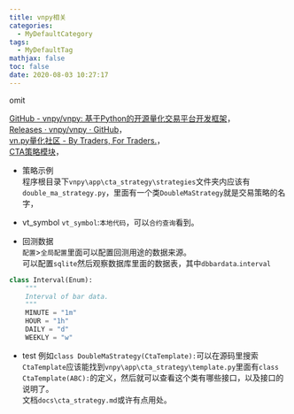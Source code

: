 ```yaml
---
title: vnpy相关
categories:
  - MyDefaultCategory
tags:
  - MyDefaultTag
mathjax: false
toc: false
date: 2020-08-03 10:27:17
---
```

omit
<!--more-->

[GitHub - vnpy/vnpy: 基于Python的开源量化交易平台开发框架](https://github.com/vnpy/vnpy)，  
[Releases · vnpy/vnpy · GitHub](https://github.com/vnpy/vnpy/releases)，  
[vn.py量化社区 - By Traders, For Traders.](https://www.vnpy.com/)，  
[CTA策略模块](https://www.vnpy.com/docs/cn/cta_strategy.html)，  

* 策略示例  
程序根目录下`vnpy\app\cta_strategy\strategies`文件夹内应该有`double_ma_strategy.py`，里面有一个类`DoubleMaStrategy`就是交易策略的名字，  

* vt_symbol
`vt_symbol`:`本地代码`，可以`合约查询`看到。  

* 回测数据  
`配置`>`全局配置`里面可以配置回测用途的数据来源。  
可以配置`sqlite`然后观察数据库里面的数据表，其中`dbbardata`.`interval`
```python
class Interval(Enum):
    """
    Interval of bar data.
    """
    MINUTE = "1m"
    HOUR = "1h"
    DAILY = "d"
    WEEKLY = "w"
```

* test
例如`class DoubleMaStrategy(CtaTemplate):`可以在源码里搜索`CtaTemplate`应该能找到`vnpy\app\cta_strategy\template.py`里面有`class CtaTemplate(ABC):`的定义，然后就可以查看这个类有哪些接口，以及接口的说明了。  
文档`docs\cta_strategy.md`或许有点用处。  
